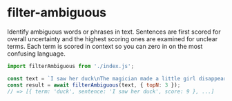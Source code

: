 # filter-ambiguous

Identify ambiguous words or phrases in text. Sentences are first scored for overall uncertainty and the highest scoring ones are examined for unclear terms. Each term is scored in context so you can zero in on the most confusing language.

```javascript
import filterAmbiguous from './index.js';

const text = `I saw her duck\nThe magician made a little girl disappear\nHe fed her dog food`;
const result = await filterAmbiguous(text, { topN: 3 });
// => [{ term: 'duck', sentence: 'I saw her duck', score: 9 }, ...]
```
